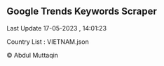 

## Google Trends Keywords Scraper 
 
Last Update 17-05-2023 , 14:01:23

Country List :
VIETNAM.json



© Abdul Muttaqin 
